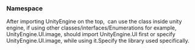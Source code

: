 ### Namespace

After importing UnityEngine on the top,  can use the class inside unity engine, if using other classes/interfaces/Enumerations for example, UnityEngine.UI.image, should import UnityEngine.UI first or specify UnityEngine.UI.image, while using it.Specify the library used specifically.
